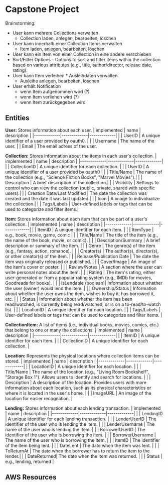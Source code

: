 # Capstone Project

Brainstorming:
* User kann mehrere Collections verwalten
  * Collection laden, anlegen, bearbeiten, löschen
* User kann innerhalb einer Collection Items verwalten
  * Item laden, anlegen, bearbeiten, löschen
* User kann ein Item von einer Collection in eine andere verschieben
* Sort/Filter Options - Options to sort and filter items within the collection based on various attributes (e.g., title, author/director, release date, rating).
* User kann Item verleihen * Ausleihdaten verwalten
  * Ausleihe anlegen, bearbeiten, löschen
* User erhält Notification
  * wenn Item aufgenommen wird (?)
  * wenn Item verliehen wird (?)
  * wenn Item zurückgegeben wird

## Entities

**User:** Stores information about each user.
| implemented | name        | description |
|-------------|-------------|-------------|
|             | UserID      | A unique identifier of a user provided by oauth0. |
|             | Username    | The name of the user.
|             | Email       | The email adress of the user.

**Collection:** Stores information about the items in each user's collection.
| implemented | name        | description |
|-------------|-------------|-------------|
|             | CollectionID | A unique identifier for each collection. |
|             | UserID      | A unique identifier of a user provided by oauth0 |
|             | Title/Name  | The name of the collection (e.g., "Science Fiction Books", "Marvel Movies").|
|             | Description | A brief description of the collection.|
|             | Visibility  | Settings to control who can view the collection (public, private, shared with specific users).|
|             | Creation Date/Last Modified | The date the collection was created and the date it was last updated.|
|             | Icon | A image to individualize the collection.|
|             | Tags/Labels | User-defined labels or tags that can be used to categorize and filter items.|

**Item:** Stores information about each item that can be part of a user's collection.
| implemented | name        | description |
|-------------|-------------|-------------|
|             | ItemID      | A unique identifier for each item. |
|             | ItemType    | e.g., book, movie, game, comic |
|             | Title/Name  | The title of the item (e.g., the name of the book, movie, or comic). |
|             | Description/Summary | A brief description or summary of the item. |
|             | Genre       | The genre(s) of the item (e.g., fantasy, action, romance). |
|             | Creator(s)  | The author(s), director(s), or other creator(s) of the item. |
|             | Release/Publication Date | The date the item was originally released or published. |
|             | Cover/Image | An image of the item's cover or poster. |
|             | Review/Notes | A section where the user can write personal notes about the item. |
|             | Rating      | The item's rating, either user-generated or from a popular rating system (e.g., IMDb for movies, Goodreads for books). |
|             | isLendable (boolean)| Information about whether the user (owner) would lend the item. |
|             | Ownership/Status | Information about whether the user owns the item, wishes to buy it, has borrowed it, etc. |
|             | Status      | Information about whether the item has been read/watched, is currently being read/watched, or is on a to-read/to-watch list. |
|             | LocationID  | A unique identifier for each location. |
|             | Tags/Labels | User-defined labels or tags that can be used to categorize and filter items. |

**CollectionItem:** A list of items (i.e., individual books, movies, comics, etc.) that belong to one or many the collections.
| implemented | name        | description |
|-------------|-------------|-------------|
|             | ItemID      | A unique identifier for each item. |
|             | CollectionID | A unique identifier for each collection. |

**Location:** Represents the physical locations where collection items can be stored.
| implemented | name        | description |
|-------------|-------------|-------------|
|             | LocationID  | A unique identifier for each location. |
|             | Title/Name  | The name of the location (e.g., "Living Room Bookshelf", "Storage Box 1"). Allows users to identify and search for locations. |
|             | Description | A description of the location. Provides users with more information about each location, such as its physical characteristics or where it is located in the user's home. |
|             | ImageURL    | An image of the location for easier recognation. |

**Lending:** Stores information about each lending transaction.
| implemented | name        | description |
|-------------|-------------|-------------|
|             | LendingID   | A unique identifier for each lending transaction. |
|             | LenderUserID | The identifier of the user who is lending the item. |
|             | LenderUsername | The name of the user who is lending the item. |
|             | BorrowerUserID | The identifier of the user who is borrowing the item. |
|             | BorrowerUsername | The name of the user who is borrowing the item. |
|             | ItemID      | The identifier of the item being lent. |
|             | DateLent    | The date when the item was lent. |
|             | ToReturnAt | The date when the borrower has to return the item to the lender.|
|             | DateReturned| The date when the item was returned. |
|             | Status      | e.g., lending, returned |

## AWS Resources
